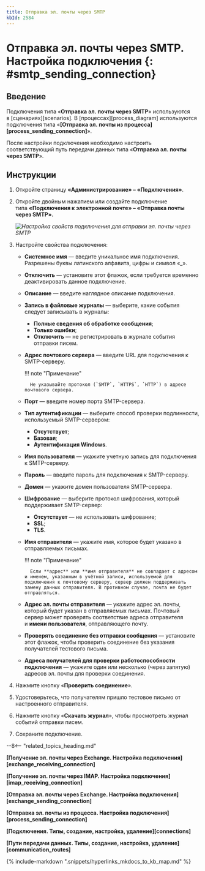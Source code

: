 ```yaml
---
title: Отправка эл. почты через SMTP
kbId: 2584
---
```


# Отправка эл. почты через SMTP. Настройка подключения {: #smtp_sending_connection}

## Введение

Подключения типа «**Отправка эл. почты через SMTP**» используются в [сценариях][scenarios]. В [процессах][process_diagram] используются подключения типа «**[Отправка эл. почты из процесса][process_sending_connection]**».

После настройки подключения необходимо настроить соответствующий путь передачи данных типа «**Отправка эл. почты через SMTP**».

## Инструкции

1. Откройте страницу **«Администрирование» – «Подключения»**.
2. Откройте двойным нажатием или создайте подключение типа ****«Подключения к электронной почте» – «Отправка почты через SMTP».****

    _![Настройка свойств подключения для отправки эл. почты через SMTP](smtp_sending_connection_settings.png)_

3. Настройте свойства подключения:

    - **Системное имя** — введите уникальное имя подключения. Разрешены буквы латинского алфавита, цифры и символ «_».
    - **Отключить** — установите этот флажок, если требуется временно деактивировать данное подключение.
    - **Описание** — введите наглядное описание подключения.
    - **Запись в файловые журналы** — выберите, какие события следует записывать в журналы:
        - **Полные сведения об обработке сообщения**;
        - **Только ошибки**;
        - **Отключить** — не регистрировать в журнале события отправки писем.
    - **Адрес почтового сервера** — введите URL для подключения к SMTP-серверу.

        !!! note "Примечание"

            Не указывайте протокол (`SMTP`, `HTTPS`, `HTTP`) в адресе почтового сервера.

    - **Порт** — введите номер порта SMTP-сервера.
    - **Тип аутентификации** — выберите способ проверки подлинности, используемый SMTP-сервером:
        - **Отсутствует**;
        - **Базовая**;
        - **Аутентификация Windows**.
    - **Имя пользователя** — укажите учетную запись для подключения к SMTP-серверу.
    - **Пароль** — введите пароль для подключения к SMTP-серверу.
    - **Домен** — укажите домен пользователя SMTP-сервера.
    - **Шифрование** — выберите протокол шифрования, который поддерживает SMTP-сервер:
        - **Отсутствует** — не использовать шифрование;
        - **SSL**;
        - **TLS**.
    - **Имя отправителя** — укажите имя, которое будет указано в отправляемых письмах.

        !!! note "Примечание"

            Если **адрес** или **имя отправителя** не совпадает с адресом и именем, указанным в учётной записи, используемой для подключения к почтовому серверу, сервер должен поддерживать замену данных отправителя. В противном случае, почта не будет отправляться.

    - **Адрес эл. почты отправителя** — укажите адрес эл. почты, который будет указан в отправляемых письмах. Почтовый сервер может проверять соответствие адреса отправителя и **имени пользователя**, отправляющего почту.
    - **Проверять соединение без отправки сообщения** — установите этот флажок, чтобы проверить соединение без указания получателей тестового письма.
    - **Адреса получателей для проверки работоспособности подключения** — укажите один или несколько (через запятую) адресов эл. почты для проверки соединения.
4. Нажмите кнопку «**Проверить соединение**».
5. Удостоверьтесь, что получателям пришло тестовое письмо от настроенного отправителя.
6. Нажмите кнопку «**Скачать журнал**», чтобы просмотреть журнал событий отправки писем.
7. Сохраните подключение.

--8<-- "related_topics_heading.md"

**[Получение эл. почты через Exchange. Настройка подключения][exchange_receiving_connection]**

**[Получение эл. почты через IMAP. Настройка подключения][imap_receiving_connection]**

**[Отправка эл. почты через Exchange. Настройка подключения][exchange_sending_connection]**

**[Отправка эл. почты из процесса. Настройка подключения][process_sending_connection]**

**[Подключения. Типы, создание, настройка, удаление][connections]**

**[Пути передачи данных. Типы, создание, настройка, удаление][communication_routes]**

{%
include-markdown ".snippets/hyperlinks_mkdocs_to_kb_map.md"
%}
